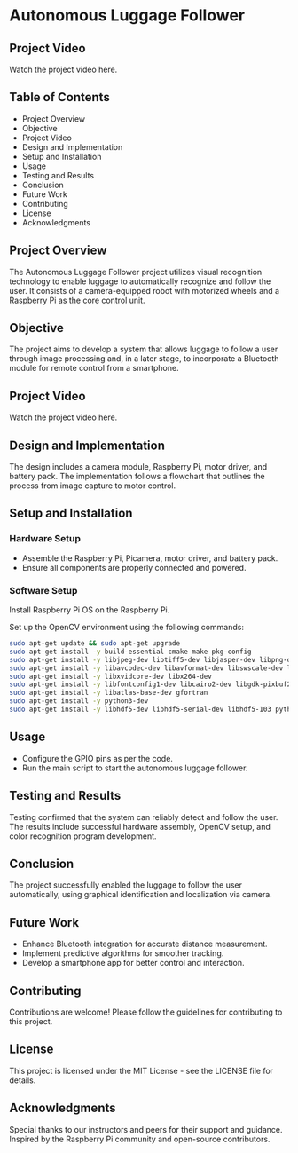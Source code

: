 # Autonomous Luggage Follower

## Project Video

Watch the project video here.

## Table of Contents
- Project Overview
- Objective
- Project Video
- Design and Implementation
- Setup and Installation
- Usage
- Testing and Results
- Conclusion
- Future Work
- Contributing
- License
- Acknowledgments

## Project Overview
The Autonomous Luggage Follower project utilizes visual recognition technology to enable luggage to automatically recognize and follow the user. It consists of a camera-equipped robot with motorized wheels and a Raspberry Pi as the core control unit.

## Objective
The project aims to develop a system that allows luggage to follow a user through image processing and, in a later stage, to incorporate a Bluetooth module for remote control from a smartphone.

## Project Video
Watch the project video here.

## Design and Implementation
The design includes a camera module, Raspberry Pi, motor driver, and battery pack. The implementation follows a flowchart that outlines the process from image capture to motor control.

## Setup and Installation

### Hardware Setup
- Assemble the Raspberry Pi, Picamera, motor driver, and battery pack.
- Ensure all components are properly connected and powered.

### Software Setup
Install Raspberry Pi OS on the Raspberry Pi.

Set up the OpenCV environment using the following commands:

```bash
sudo apt-get update && sudo apt-get upgrade
sudo apt-get install -y build-essential cmake make pkg-config
sudo apt-get install -y libjpeg-dev libtiff5-dev libjasper-dev libpng-dev
sudo apt-get install -y libavcodec-dev libavformat-dev libswscale-dev libv4l-dev
sudo apt-get install -y libxvidcore-dev libx264-dev
sudo apt-get install -y libfontconfig1-dev libcairo2-dev libgdk-pixbuf2.0-dev libpango1.0-dev libgtk2.0-dev libgtk-3-dev
sudo apt-get install -y libatlas-base-dev gfortran
sudo apt-get install -y python3-dev
sudo apt-get install -y libhdf5-dev libhdf5-serial-dev libhdf5-103 python3-pyqt5
```

## Usage
- Configure the GPIO pins as per the code.
- Run the main script to start the autonomous luggage follower.

## Testing and Results
Testing confirmed that the system can reliably detect and follow the user. The results include successful hardware assembly, OpenCV setup, and color recognition program development.

## Conclusion
The project successfully enabled the luggage to follow the user automatically, using graphical identification and localization via camera.

## Future Work
- Enhance Bluetooth integration for accurate distance measurement.
- Implement predictive algorithms for smoother tracking.
- Develop a smartphone app for better control and interaction.

## Contributing
Contributions are welcome! Please follow the guidelines for contributing to this project.

## License
This project is licensed under the MIT License - see the LICENSE file for details.

## Acknowledgments
Special thanks to our instructors and peers for their support and guidance. Inspired by the Raspberry Pi community and open-source contributors.
